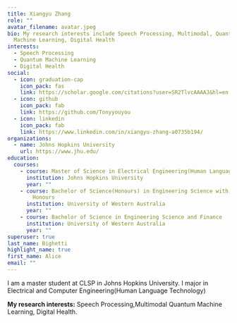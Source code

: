 ```yaml
---
title: Xiangyu Zhang
role: ""
avatar_filename: avatar.jpeg
bio: My research interests include Speech Processing, Multimodal, Quantum
  Machine Learning, Digital Health
interests:
  - Speech Processing
  - Quantum Machine Learning
  - Digital Health
social:
  - icon: graduation-cap
    icon_pack: fas
    link: https://scholar.google.com/citations?user=SR2TlvcAAAAJ&hl=en
  - icon: github
    icon_pack: fab
    link: https://github.com/Tonyyouyou
  - icon: linkedin
    icon_pack: fab
    link: https://www.linkedin.com/in/xiangyu-zhang-a0735b194/
organizations:
  - name: Johns Hopkins University
    url: https://www.jhu.edu/
education:
  courses:
    - course: Master of Science in Electrical Engineering(Human Language Technology)
      institution: Johns Hopkins University
      year: ""
    - course: Bachelor of Science(Honours) in Engineering Science with First Class
        Honours
      institution: University of Western Australia
      year: ""
    - course: Bachelor of Science in Engineering Science and Finance
      institution: University of Western Australia
      year: ""
superuser: true
last_name: Bighetti
highlight_name: true
first_name: Alice
email: ""
---
```

I am a master student at CLSP in Johns Hopkins University.  I major in Electrical and Computer Engineering(Human Language Technology) 

**My research interests:** Speech Processing,Multimodal Quantum Machine Learning, Digital Health.